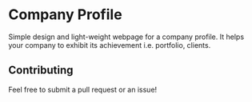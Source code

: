 # Company Profile
Simple design and light-weight webpage for a company profile. It helps your company to exhibit its achievement i.e. portfolio, clients.

## Contributing
Feel free to submit a pull request or an issue!

